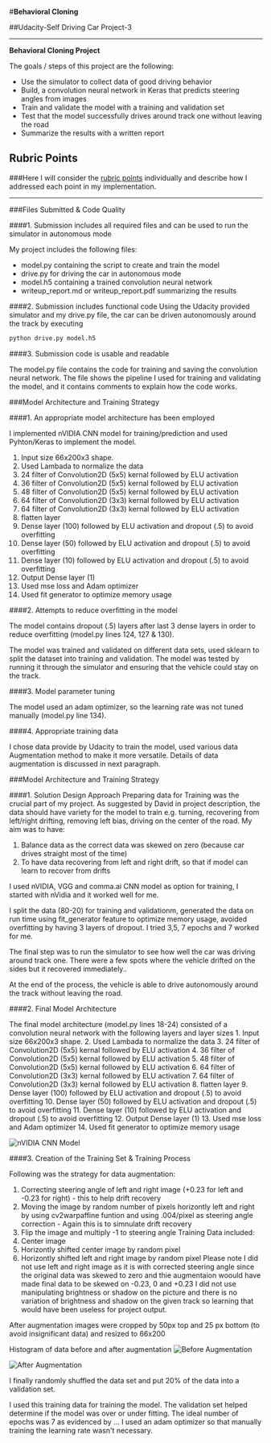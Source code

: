 #**Behavioral Cloning** 

##Udacity-Self Driving Car Project-3


---

**Behavioral Cloning Project**

The goals / steps of this project are the following:
* Use the simulator to collect data of good driving behavior
* Build, a convolution neural network in Keras that predicts steering angles from images
* Train and validate the model with a training and validation set
* Test that the model successfully drives around track one without leaving the road
* Summarize the results with a written report


[//]: # (Image References)

[image1]: ./examples/placeholder.png "Model Visualization"
[image2]: ./examples/placeholder.png "Grayscaling"
[image3]: ./examples/placeholder_small.png "Recovery Image"
[image4]: ./examples/placeholder_small.png "Recovery Image"
[image5]: ./examples/placeholder_small.png "Recovery Image"
[image6]: ./examples/placeholder_small.png "Normal Image"
[image7]: ./examples/placeholder_small.png "Flipped Image"

## Rubric Points
###Here I will consider the [rubric points](https://review.udacity.com/#!/rubrics/432/view) individually and describe how I addressed each point in my implementation.  

---
###Files Submitted & Code Quality

####1. Submission includes all required files and can be used to run the simulator in autonomous mode

My project includes the following files:
* model.py containing the script to create and train the model
* drive.py for driving the car in autonomous mode
* model.h5 containing a trained convolution neural network 
* writeup_report.md or writeup_report.pdf summarizing the results

####2. Submission includes functional code
Using the Udacity provided simulator and my drive.py file, the car can be driven autonomously around the track by executing 
```sh
python drive.py model.h5
```

####3. Submission code is usable and readable

The model.py file contains the code for training and saving the convolution neural network. The file shows the pipeline I used for training and validating the model, and it contains comments to explain how the code works.

###Model Architecture and Training Strategy

####1. An appropriate model architecture has been employed

I implemented nVIDIA CNN model for training/prediction and used Pyhton/Keras to implement the model. 
1. Input size 66x200x3 shape.
2. Used Lambada to normalize the data
3. 24 filter of Convolution2D (5x5) kernal followed by ELU activation
4. 36 filter of Convolution2D (5x5) kernal followed by ELU activation
5. 48 filter of Convolution2D (5x5) kernal followed by ELU activation
6. 64 filter of Convolution2D (3x3) kernal followed by ELU activation
7. 64 filter of Convolution2D (3x3) kernal followed by ELU activation
8. flatten layer
9. Dense layer (100) followed by ELU activation and dropout (.5) to avoid overfitting
10. Dense layer (50) followed by ELU activation and dropout (.5) to avoid overfitting
11. Dense layer (10) followed by ELU activation and dropout (.5) to avoid overfitting
12. Output Dense layer (1)
13. Used mse loss and Adam optimizer
14. Used fit generator to optimize memory usage

####2. Attempts to reduce overfitting in the model

The model contains dropout (.5) layers after last 3 dense layers in order to reduce overfitting (model.py lines 124, 127 & 130). 

The model was trained and validated on different data sets, used sklearn to split the dataset into training and validation. The model was tested by running it through the simulator and ensuring that the vehicle could stay on the track.

####3. Model parameter tuning

The model used an adam optimizer, so the learning rate was not tuned manually (model.py line 134).

####4. Appropriate training data

I chose data provide by Udacity to train the model, used various data Augmentation method to make it more versatile. Details of data augmentation is discussed in next paragraph.

###Model Architecture and Training Strategy

####1. Solution Design Approach
Preparing data for Training was the crucial part of my project. As suggested by David in project description, the data should have variety for the model to train e.g. turning, recovering from left/right drifting, removing left bias, driving on the center of the road.
My aim was to have: 
1. Balance data as the correct data was skewed on zero (because car drives straight most of the time)
2. To have data recovering from left and right drift, so that if model can learn to recover from drifts

I used nVIDIA, VGG and comma.ai CNN model as option for training, I started with nVidia and it worked well for me.

I split the data (80-20) for training and validationm, generated the data on run time using fit_generator feature to optimize memory usage, avoided overfitting by having 3 layers of dropout. I tried 3,5, 7 epochs and 7 worked for me.

The final step was to run the simulator to see how well the car was driving around track one. There were a few spots where the vehicle drifted on the sides but it recovered immediately..

At the end of the process, the vehicle is able to drive autonomously around the track without leaving the road.

####2. Final Model Architecture

The final model architecture (model.py lines 18-24) consisted of a convolution neural network with the following layers and layer sizes 1. Input size 66x200x3 shape.
2. Used Lambada to normalize the data
3. 24 filter of Convolution2D (5x5) kernal followed by ELU activation
4. 36 filter of Convolution2D (5x5) kernal followed by ELU activation
5. 48 filter of Convolution2D (5x5) kernal followed by ELU activation
6. 64 filter of Convolution2D (3x3) kernal followed by ELU activation
7. 64 filter of Convolution2D (3x3) kernal followed by ELU activation
8. flatten layer
9. Dense layer (100) followed by ELU activation and dropout (.5) to avoid overfitting
10. Dense layer (50) followed by ELU activation and dropout (.5) to avoid overfitting
11. Dense layer (10) followed by ELU activation and dropout (.5) to avoid overfitting
12. Output Dense layer (1)
13. Used mse loss and Adam optimizer
14. Used fit generator to optimize memory usage

![nVIDIA CNN Model](https://github.com/devksingh/Behavioural-Cloning-P3/blob/master/nVidia%20CNN%20Model.png)


####3. Creation of the Training Set & Training Process

Following was the strategy for data augmentation:
1. Correcting steering angle of left and right image (+0.23 for left and -0.23 for right) - this to help drift recovery
2. Moving the image by random number of pixels horizontly left and right by using cv2warpaffine funtion and using .004/pixel as steering angle correction - Again this is to simnulate drift recovery
3. Flip the image and multiply -1 to steering angle
Training Data included:
1. Center image 
2. Horizontly shifted center image by random pixel
3. Horizontly shifted left and right image by random pixel
Please note I did not use left and right image as it is with corrected steering angle since the original data was skewed to zero and thie augmentaion woould have made final data to be skewed on -0.23, 0 and +0.23
I did not use manipulating brightness or shadow on the picture and there is no variation of brightness and shadow on the given track so learning that would have been useless for project output.

After augmentation images were cropped by 50px top and 25 px bottom (to avoid insignificant data) and resized to 66x200

Histogram of data before and after augmentation
![Before Augmentation](https://github.com/devksingh/Behavioural-Cloning-P3/blob/master/Trainig_Data.png)

![After Augmentation](https://github.com/devksingh/Behavioural-Cloning-P3/blob/master/Training_Data_After_Augmentation.png)


I finally randomly shuffled the data set and put 20% of the data into a validation set. 

I used this training data for training the model. The validation set helped determine if the model was over or under fitting. The ideal number of epochs was 7 as evidenced by ... I used an adam optimizer so that manually training the learning rate wasn't necessary.
